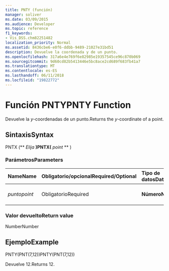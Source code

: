 ```yaml
---
title: PNTY (función)
manager: soliver
ms.date: 03/09/2015
ms.audience: Developer
ms.topic: reference
f1_keywords:
- Vis_DSS.chm82251482
localization_priority: Normal
ms.assetid: 8436cbe6-e0f6-ddbb-9489-21027e31bd51
description: Devuelve la coordenada y de un punto.
ms.openlocfilehash: 317a6e4e769f6e82985e19357545ce96c870b069
ms.sourcegitcommit: 9d60cd82b5413446e5bc8ace2cd689f683fb41a7
ms.translationtype: MT
ms.contentlocale: es-ES
ms.lasthandoff: 06/11/2018
ms.locfileid: "19822772"
---
```

# <a name="pnty-function"></a><span data-ttu-id="4dbe8-103">Función PNTY</span><span class="sxs-lookup"><span data-stu-id="4dbe8-103">PNTY Function</span></span>

<span data-ttu-id="4dbe8-104">Devuelve la _y_-coordenadas de un punto.</span><span class="sxs-lookup"><span data-stu-id="4dbe8-104">Returns the  _y_-coordinate of a point.</span></span>
  
## <a name="syntax"></a><span data-ttu-id="4dbe8-105">Sintaxis</span><span class="sxs-lookup"><span data-stu-id="4dbe8-105">Syntax</span></span>

<span data-ttu-id="4dbe8-106">PNTX (** *Elija* **)</span><span class="sxs-lookup"><span data-stu-id="4dbe8-106">PNTX(** *point* ** )</span></span> 
  
### <a name="parameters"></a><span data-ttu-id="4dbe8-107">Parámetros</span><span class="sxs-lookup"><span data-stu-id="4dbe8-107">Parameters</span></span>

|<span data-ttu-id="4dbe8-108">**Name**</span><span class="sxs-lookup"><span data-stu-id="4dbe8-108">**Name**</span></span>|<span data-ttu-id="4dbe8-109">**Obligatorio/opcional**</span><span class="sxs-lookup"><span data-stu-id="4dbe8-109">**Required/Optional**</span></span>|<span data-ttu-id="4dbe8-110">**Tipo de datos**</span><span class="sxs-lookup"><span data-stu-id="4dbe8-110">**Data Type**</span></span>|<span data-ttu-id="4dbe8-111">**Descripción**</span><span class="sxs-lookup"><span data-stu-id="4dbe8-111">**Description**</span></span>|
|:-----|:-----|:-----|:-----|
| <span data-ttu-id="4dbe8-112">_punto_</span><span class="sxs-lookup"><span data-stu-id="4dbe8-112">_point_</span></span> <br/> |<span data-ttu-id="4dbe8-113">Obligatorio</span><span class="sxs-lookup"><span data-stu-id="4dbe8-113">Required</span></span>  <br/> |<span data-ttu-id="4dbe8-114">**Número**</span><span class="sxs-lookup"><span data-stu-id="4dbe8-114">**Number**</span></span> <br/> |<span data-ttu-id="4dbe8-115">La _y_-coordenadas del punto.</span><span class="sxs-lookup"><span data-stu-id="4dbe8-115">The  _y_-coordinate of the point.</span></span>  <br/> |
   
### <a name="return-value"></a><span data-ttu-id="4dbe8-116">Valor devuelto</span><span class="sxs-lookup"><span data-stu-id="4dbe8-116">Return value</span></span>

<span data-ttu-id="4dbe8-117">Number</span><span class="sxs-lookup"><span data-stu-id="4dbe8-117">Number</span></span>
  
## <a name="example"></a><span data-ttu-id="4dbe8-118">Ejemplo</span><span class="sxs-lookup"><span data-stu-id="4dbe8-118">Example</span></span>

<span data-ttu-id="4dbe8-119">PNTY(PNT(7,12))</span><span class="sxs-lookup"><span data-stu-id="4dbe8-119">PNTY(PNT(7,12))</span></span> 
  
<span data-ttu-id="4dbe8-120">Devuelve 12.</span><span class="sxs-lookup"><span data-stu-id="4dbe8-120">Returns 12.</span></span> 
  

